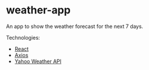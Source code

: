 # weather-app
An app to show the weather forecast for the next 7 days.

Technologies:
- <a href="https://reactjs.org/" target="_blank">React</a>
- <a href="https://github.com/axios/axios" target="_blank">Axios</a>
- <a href="https://developer.yahoo.com/weather/" target="_blank">Yahoo Weather API</a>
